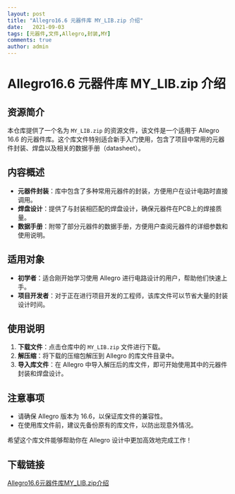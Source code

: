 ```yaml
---
layout: post
title: "Allegro16.6 元器件库 MY_LIB.zip 介绍"
date:   2021-09-03
tags: [元器件,文件,Allegro,封装,MY]
comments: true
author: admin
---
```

# Allegro16.6 元器件库 MY_LIB.zip 介绍

## 资源简介

本仓库提供了一个名为 `MY_LIB.zip` 的资源文件，该文件是一个适用于 Allegro 16.6 的元器件库。这个库文件特别适合新手入门使用，包含了项目中常用的元器件封装、焊盘以及相关的数据手册（datasheet）。

## 内容概述

- **元器件封装**：库中包含了多种常用元器件的封装，方便用户在设计电路时直接调用。
- **焊盘设计**：提供了与封装相匹配的焊盘设计，确保元器件在PCB上的焊接质量。
- **数据手册**：附带了部分元器件的数据手册，方便用户查阅元器件的详细参数和使用说明。

## 适用对象

- **初学者**：适合刚开始学习使用 Allegro 进行电路设计的用户，帮助他们快速上手。
- **项目开发者**：对于正在进行项目开发的工程师，该库文件可以节省大量的封装设计时间。

## 使用说明

1. **下载文件**：点击仓库中的 `MY_LIB.zip` 文件进行下载。
2. **解压缩**：将下载的压缩包解压到 Allegro 的库文件目录中。
3. **导入库文件**：在 Allegro 中导入解压后的库文件，即可开始使用其中的元器件封装和焊盘设计。

## 注意事项

- 请确保 Allegro 版本为 16.6，以保证库文件的兼容性。
- 在使用库文件前，建议先备份原有的库文件，以防出现意外情况。

希望这个库文件能够帮助你在 Allegro 设计中更加高效地完成工作！

## 下载链接

[Allegro16.6元器件库MY_LIB.zip介绍](https://pan.quark.cn/s/9c121bad2e63)